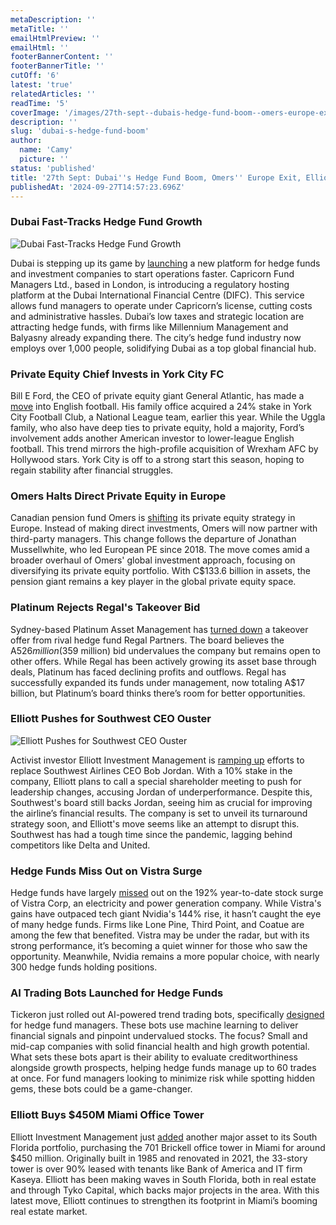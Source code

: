 ```yaml
---
metaDescription: ''
metaTitle: ''
emailHtmlPreview: ''
emailHtml: ''
footerBannerContent: ''
footerBannerTitle: ''
cutOff: '6'
latest: 'true'
relatedArticles: ''
readTime: '5'
coverImage: '/images/27th-sept--dubais-hedge-fund-boom--omers-europe-exit--elliott-eyes-southwest-ceo-a-I3Nj.webp'
description: ''
slug: 'dubai-s-hedge-fund-boom'
author:
  name: 'Camy'
  picture: ''
status: 'published'
title: '27th Sept: Dubai''s Hedge Fund Boom, Omers'' Europe Exit, Elliott Eyes Southwest CEO'
publishedAt: '2024-09-27T14:57:23.696Z'
---
```


### Dubai Fast-Tracks Hedge Fund Growth

![Dubai Fast-Tracks Hedge Fund Growth](/images/27th-sept--dubais-hedge-fund-boom--omers-europe-exit--elliott-eyes-southwest-ceo-a-A4OT.webp)

Dubai is stepping up its game by [launching](https://www.bnnbloomberg.ca/business/2024/09/26/dubai-seeks-to-fast-track-hedge-fund-boom-with-new-platform/) a new platform for hedge funds and investment companies to start operations faster. Capricorn Fund Managers Ltd., based in London, is introducing a regulatory hosting platform at the Dubai International Financial Centre (DIFC). This service allows fund managers to operate under Capricorn’s license, cutting costs and administrative hassles. Dubai’s low taxes and strategic location are attracting hedge funds, with firms like Millennium Management and Balyasny already expanding there. The city’s hedge fund industry now employs over 1,000 people, solidifying Dubai as a top global financial hub.

### Private Equity Chief Invests in York City FC

Bill E Ford, the CEO of private equity giant General Atlantic, has made a [move](https://www.bnnbloomberg.ca/business/company-news/2024/09/26/american-private-equity-chiefs-family-buys-into-york-city-football-club/) into English football. His family office acquired a 24% stake in York City Football Club, a National League team, earlier this year. While the Uggla family, who also have deep ties to private equity, hold a majority, Ford’s involvement adds another American investor to lower-league English football. This trend mirrors the high-profile acquisition of Wrexham AFC by Hollywood stars. York City is off to a strong start this season, hoping to regain stability after financial struggles.

### Omers Halts Direct Private Equity in Europe

Canadian pension fund Omers is [shifting](https://www.bnnbloomberg.ca/investing/2024/09/26/omers-to-stop-making-direct-private-equity-investments-in-europe/) its private equity strategy in Europe. Instead of making direct investments, Omers will now partner with third-party managers. This change follows the departure of Jonathan Mussellwhite, who led European PE since 2018. The move comes amid a broader overhaul of Omers' global investment approach, focusing on diversifying its private equity portfolio. With C$133.6 billion in assets, the pension giant remains a key player in the global private equity space.

### Platinum Rejects Regal's Takeover Bid

Sydney-based Platinum Asset Management has [turned down](https://www.bnnbloomberg.ca/investing/2024/09/26/platinum-rejects-hedge-fund-regals-bid-says-open-to-talks/) a takeover offer from rival hedge fund Regal Partners. The board believes the A$526 million ($359 million) bid undervalues the company but remains open to other offers. While Regal has been actively growing its asset base through deals, Platinum has faced declining profits and outflows. Regal has successfully expanded its funds under management, now totaling A$17 billion, but Platinum’s board thinks there’s room for better opportunities.

### Elliott Pushes for Southwest CEO Ouster

![Elliott Pushes for Southwest CEO Ouster](/images/27th-sept--dubais-hedge-fund-boom--omers-europe-exit--elliott-eyes-southwest-ceo-b-A4ND.webp)

Activist investor Elliott Investment Management is [ramping up](https://www.hedgeweek.com/elliott-eyes-special-shareholder-meeting-in-bid-to-oust-southwest-ceo/#:~:text=Activist%20investor%20Elliott%20Investment%20Management,Bob%20Jordan%2C%20according%20to%20a) efforts to replace Southwest Airlines CEO Bob Jordan. With a 10% stake in the company, Elliott plans to call a special shareholder meeting to push for leadership changes, accusing Jordan of underperformance. Despite this, Southwest's board still backs Jordan, seeing him as crucial for improving the airline’s financial results. The company is set to unveil its turnaround strategy soon, and Elliott's move seems like an attempt to disrupt this. Southwest has had a tough time since the pandemic, lagging behind competitors like Delta and United.

### Hedge Funds Miss Out on Vistra Surge

Hedge funds have largely [missed](https://www.hedgeweek.com/hedge-funds-largely-miss-out-on-vistra-share-price-surge/#:~:text=According%20to%20data%20from%20SEI,was%20131%20hedge%20fund%20owners.) out on the 192% year-to-date stock surge of Vistra Corp, an electricity and power generation company. While Vistra's gains have outpaced tech giant Nvidia's 144% rise, it hasn’t caught the eye of many hedge funds. Firms like Lone Pine, Third Point, and Coatue are among the few that benefited. Vistra may be under the radar, but with its strong performance, it’s becoming a quiet winner for those who saw the opportunity. Meanwhile, Nvidia remains a more popular choice, with nearly 300 hedge funds holding positions.

### AI Trading Bots Launched for Hedge Funds

Tickeron just rolled out AI-powered trend trading bots, specifically [designed](https://www.hedgeweek.com/tickeron-launches-ai-powered-trend-trading-bots-for-hedge-funds/) for hedge fund managers. These bots use machine learning to deliver financial signals and pinpoint undervalued stocks. The focus? Small and mid-cap companies with solid financial health and high growth potential. What sets these bots apart is their ability to evaluate creditworthiness alongside growth prospects, helping hedge funds manage up to 60 trades at once. For fund managers looking to minimize risk while spotting hidden gems, these bots could be a game-changer.

### Elliott Buys $450M Miami Office Tower

Elliott Investment Management just [added](https://www.hedgeweek.com/elliott-adds-to-south-florida-investments-with-450m-office-tower-acquisition/#:~:text=Paul%20Singer%27s%20Elliott%20Investment%20Management,to%20a%20report%20by%20Bloomberg.) another major asset to its South Florida portfolio, purchasing the 701 Brickell office tower in Miami for around $450 million. Originally built in 1985 and renovated in 2021, the 33-story tower is over 90% leased with tenants like Bank of America and IT firm Kaseya. Elliott has been making waves in South Florida, both in real estate and through Tyko Capital, which backs major projects in the area. With this latest move, Elliott continues to strengthen its footprint in Miami’s booming real estate market.